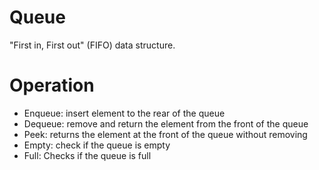 # Queue

"First in, First out" (FIFO) data structure.

# Operation
- Enqueue: insert element to the rear of the queue
- Dequeue: remove and return the element from the front of the queue
- Peek: returns the element at the front of the queue without removing
- Empty: check if the queue is empty
- Full: Checks if the queue is full
